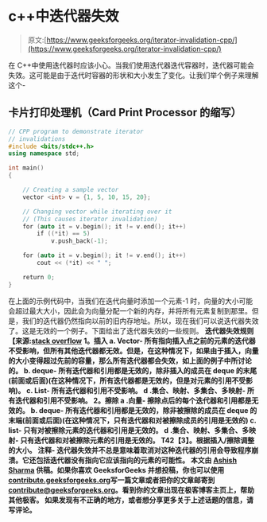 # c++中迭代器失效

> 原文:[https://www.geeksforgeeks.org/iterator-invalidation-cpp/](https://www.geeksforgeeks.org/iterator-invalidation-cpp/)

在 C++中使用迭代器时应该小心。当我们使用迭代器迭代容器时，迭代器可能会失效。这可能是由于迭代时容器的形状和大小发生了变化。让我们举个例子来理解这个-

## 卡片打印处理机（Card Print Processor 的缩写）

```cpp
// CPP program to demonstrate iterator
// invalidations
#include <bits/stdc++.h>
using namespace std;

int main()
{

    // Creating a sample vector
    vector <int> v = {1, 5, 10, 15, 20};

    // Changing vector while iterating over it
    // (This causes iterator invalidation)
    for (auto it = v.begin(); it != v.end(); it++)
        if ((*it) == 5)
            v.push_back(-1);

    for (auto it = v.begin(); it != v.end(); it++)
        cout << (*it) << " ";

    return 0;   
}
```

在上面的示例代码中，当我们在迭代向量时添加一个元素-1 时，向量的大小可能会超过最大大小，因此会为向量分配一个新的内存，并将所有元素复制到那里。但是，我们的迭代器仍然指向以前的旧内存地址。所以，现在我们可以说迭代器失效了。这是无效的一个例子。下面给出了迭代器失效的一些规则。
**迭代器失效规则【来源:**[**stack overflow**](https://stackoverflow.com/questions/6438086/iterator-invalidation-rules/11336379#11336379) ****1。插入**
**a. Vector-** 所有指向插入点之前的元素的迭代器不受影响，但所有其他迭代器都无效。但是，在这种情况下，如果由于插入，向量的大小变得超过先前的容量，那么所有迭代器都会失效，如上面的例子中所讨论的。
**b. deque-** 所有迭代器和引用都是无效的，除非插入的成员在 deque 的末尾(前面或后面)(在这种情况下，所有迭代器都是无效的，但是对元素的引用不受影响)。
**c. List-** 所有迭代器和引用不受影响。
**d .集合、映射、多集合、多映射-** 所有迭代器和引用不受影响。
**2。擦除**
**a .向量-** 擦除点后的每个迭代器和引用都是无效的。
**b. deque-** 所有迭代器和引用都是无效的，除非被擦除的成员在 deque 的末端(前面或后面)(在这种情况下，只有迭代器和对被擦除成员的引用是无效的)
**c. list-** 只有对被擦除元素的迭代器和引用是无效的。
**d .集合、映射、多集合、多映射-** 只有迭代器和对被擦除元素的引用是无效的。
T42【3】。根据插入/擦除调整
**的大小。
**注释-** 迭代器失效并不总是意味着取消对这种迭代器的引用会导致程序崩溃。它还包括迭代器没有指向它应该指向的元素的可能性。
本文由 [**Ashish Sharma**](https://auth.geeksforgeeks.org/profile.php?user=ashish136) 供稿。如果你喜欢 GeeksforGeeks 并想投稿，你也可以使用[contribute.geeksforgeeks.org](http://www.contribute.geeksforgeeks.org)写一篇文章或者把你的文章邮寄到 contribute@geeksforgeeks.org。看到你的文章出现在极客博客主页上，帮助其他极客。
如果发现有不正确的地方，或者想分享更多关于上述话题的信息，请写评论。****
